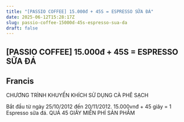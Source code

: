 ```yaml
---
title: "[PASSIO COFFEE] 15.000đ + 45S = ESPRESSO SỮA ĐÁ"
date: 2025-06-12T15:28:17Z
slug: passio-coffee-15000d-45s-espresso-sua-da
draft: false
---
```


## [PASSIO COFFEE] 15.000đ + 45S = ESPRESSO SỮA ĐÁ

## Francis

CHƯƠNG TRÌNH KHUYẾN KHÍCH SỬ DỤNG CÀ PHÊ SẠCH
 

 
 Bắt đầu từ ngày 25/10/2012 đến 20/11/2012.
15.000vnđ + 45 giây = 1 Espresso sữa đá. 
QUÁ 45 GIÂY MIỄN PHÍ SẢN PHẨM